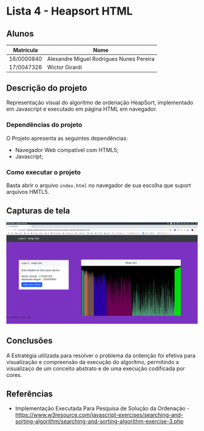 # Lista 4 - Heapsort HTML

## Alunos  
| Matrícula | Nome |  
|-----------------------|---------------------|  
| 16/0000840 | Alexandre Miguel Rodrigues Nunes Pereira |  
| 17/0047326 | Wictor Girardi |  

## Descrição do projeto
Representação visual do algorítmo de ordenação HeapSort, implementado em Javascript e executado em página HTML em navegador.

### Dependências do projeto
O Projeto apresenta as seguintes dependências:

  - Navegador Web compatível com HTML5;
  - Javascript;

### Como executar o projeto

Basta abrir o arquivo ```index.html``` no navegador de sua escolha que suport arquivos HMTL5.

## Capturas de tela
![](./lista4/Heapsort.png)

## Conclusões
A Estratégia utilizada para resolver o problema da ordenção foi efetiva para visualização e compreensão da execução do algorítmo, permitindo a visualizaço de um conceito abstrato e de uma execução codificada por cores.

## Referências

- Implementação Executada Para Pesquisa de Solução da Ordenação - https://www.w3resource.com/javascript-exercises/searching-and-sorting-algorithm/searching-and-sorting-algorithm-exercise-3.php
